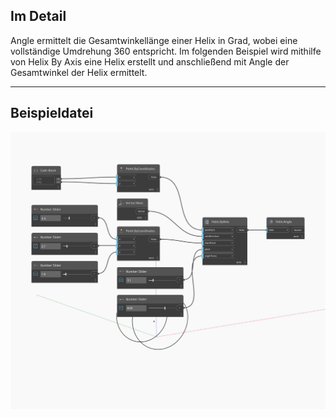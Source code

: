 ## Im Detail
Angle ermittelt die Gesamtwinkellänge einer Helix in Grad, wobei eine vollständige Umdrehung 360 entspricht. Im folgenden Beispiel wird mithilfe von Helix By Axis eine Helix erstellt und anschließend mit Angle der Gesamtwinkel der Helix ermittelt.
___
## Beispieldatei

![Angle](./Autodesk.DesignScript.Geometry.Helix.Angle_img.jpg)

